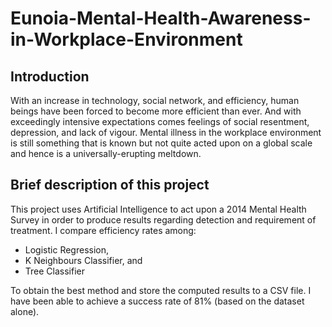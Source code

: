 # Eunoia-Mental-Health-Awareness-in-Workplace-Environment

## Introduction

With an increase in technology, social network, and efficiency, human beings have been forced to become more efficient than ever. And with exceedingly intensive expectations comes feelings of social resentment, depression, and lack of vigour. Mental illness in the workplace environment is still something that is known but not quite acted upon on a global scale and hence is a universally-erupting meltdown. 

## Brief description of this project

This project uses Artificial Intelligence to act upon a 2014 Mental Health Survey in order to produce results regarding detection and requirement of treatment. I compare efficiency rates among:
- Logistic Regression, 
- K Neighbours Classifier, and 
- Tree Classifier

To obtain the best method and store the computed results to a CSV file. I have been able to achieve a success rate of 81% (based on the dataset alone).

